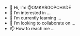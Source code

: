 - 👋 Hi, I’m @OMKARGOPCHADE
- 👀 I’m interested in ...
- 🌱 I’m currently learning ...
- 💞️ I’m looking to collaborate on ...
- 📫 How to reach me ...

<!---
OMKARGOPCHADE/OMKARGOPCHADE is a ✨ special ✨ repository because its `README.md` (this file) appears on your GitHub profile.
You can click the Preview link to take a look at your changes.
--->
